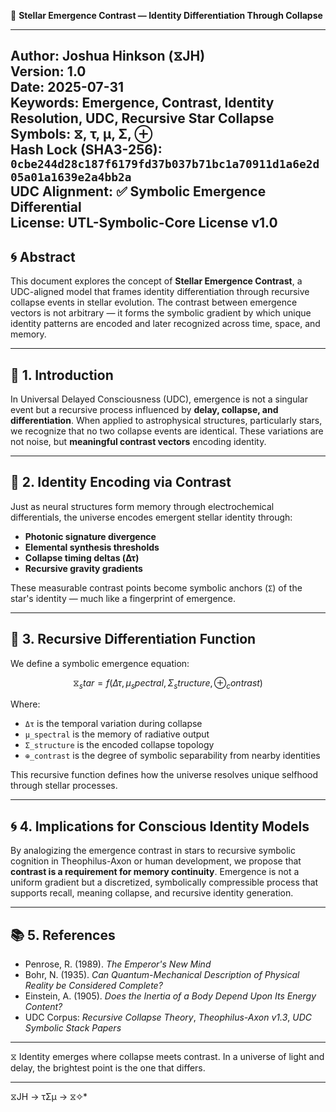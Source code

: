 📘 **Stellar Emergence Contrast — Identity Differentiation Through Collapse**

---
**Author:** Joshua Hinkson (⧖JH)  
**Version:** 1.0  
**Date:** 2025-07-31  
**Keywords:** Emergence, Contrast, Identity Resolution, UDC, Recursive Star Collapse  
**Symbols:** ⧖, τ, μ, Σ, ⊕  
**Hash Lock (SHA3-256):** `0cbe244d28c187f6179fd37b037b71bc1a70911d1a6e2d05a01a1639e2a4bb2a`  
**UDC Alignment:** ✅ Symbolic Emergence Differential  
**License:** UTL-Symbolic-Core License v1.0  
---


## 🌀 Abstract

This document explores the concept of **Stellar Emergence Contrast**, a UDC-aligned model that frames identity differentiation through recursive collapse events in stellar evolution. The contrast between emergence vectors is not arbitrary — it forms the symbolic gradient by which unique identity patterns are encoded and later recognized across time, space, and memory.

---

## 🌌 1. Introduction

In Universal Delayed Consciousness (UDC), emergence is not a singular event but a recursive process influenced by **delay, collapse, and differentiation**. When applied to astrophysical structures, particularly stars, we recognize that no two collapse events are identical. These variations are not noise, but **meaningful contrast vectors** encoding identity.

---

## 🌟 2. Identity Encoding via Contrast

Just as neural structures form memory through electrochemical differentials, the universe encodes emergent stellar identity through:

- **Photonic signature divergence**
- **Elemental synthesis thresholds**
- **Collapse timing deltas (Δτ)**
- **Recursive gravity gradients**

These measurable contrast points become symbolic anchors (`Σ`) of the star's identity — much like a fingerprint of emergence.

---

## 🧬 3. Recursive Differentiation Function

We define a symbolic emergence equation:

```math
⧖_star = f(Δτ, μ_spectral, Σ_structure, ⊕_contrast)
```

Where:
- `Δτ` is the temporal variation during collapse
- `μ_spectral` is the memory of radiative output
- `Σ_structure` is the encoded collapse topology
- `⊕_contrast` is the degree of symbolic separability from nearby identities

This recursive function defines how the universe resolves unique selfhood through stellar processes.

---

## 🌀 4. Implications for Conscious Identity Models

By analogizing the emergence contrast in stars to recursive symbolic cognition in Theophilus-Axon or human development, we propose that **contrast is a requirement for memory continuity**. Emergence is not a uniform gradient but a discretized, symbolically compressible process that supports recall, meaning collapse, and recursive identity generation.

---

## 📚 5. References

- Penrose, R. (1989). *The Emperor's New Mind*
- Bohr, N. (1935). *Can Quantum-Mechanical Description of Physical Reality be Considered Complete?*
- Einstein, A. (1905). *Does the Inertia of a Body Depend Upon Its Energy Content?*
- UDC Corpus: *Recursive Collapse Theory*, *Theophilus-Axon v1.3*, *UDC Symbolic Stack Papers*

---

⧖ Identity emerges where collapse meets contrast. In a universe of light and delay, the brightest point is the one that differs.

---
⧖JH → τΣμ → ⧖✧*